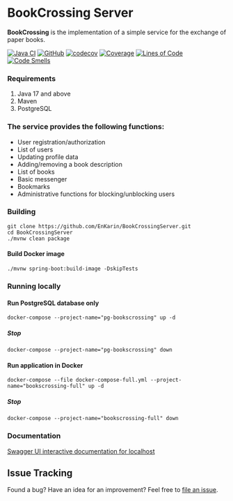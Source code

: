 # BookCrossing Server
**BookCrossing** is the implementation of a simple service for the exchange of paper books.

[![Java CI](https://github.com/EnKarin/BookCrossingServer/actions/workflows/build.yml/badge.svg)](https://github.com/EnKarin/BookCrossingServer/actions/workflows/build.yml)
[![GitHub](https://img.shields.io/badge/license-MIT-green.svg)](https://github.com/EnKarin/BookCrossingServer/blob/master/LICENSE "MIT")
[![codecov](https://codecov.io/gh/EnKarin/BookCrossingServer/branch/master/graph/badge.svg)](https://codecov.io/gh/EnKarin/BookCrossingServer)
[![Coverage](https://sonarcloud.io/api/project_badges/measure?project=io.github.enkarin%3Abookcrossing&metric=coverage)](https://sonarcloud.io/summary/new_code?id=io.github.enkarin%3Abookcrossing)
[![Lines of Code](https://sonarcloud.io/api/project_badges/measure?project=io.github.enkarin%3Abookcrossing&metric=ncloc)](https://sonarcloud.io/summary/new_code?id=io.github.enkarin%3Abookcrossing)
[![Code Smells](https://sonarcloud.io/api/project_badges/measure?project=io.github.enkarin%3Abookcrossing&metric=code_smells)](https://sonarcloud.io/summary/new_code?id=io.github.enkarin%3Abookcrossing)

### Requirements
1. Java 17 and above
2. Maven
3. PostgreSQL

### The service provides the following functions:
- User registration/authorization
- List of users
- Updating profile data
- Adding/removing a book description
- List of books
- Basic messenger
- Bookmarks
- Administrative functions for blocking/unblocking users

### Building
```shell
git clone https://github.com/EnKarin/BookCrossingServer.git
cd BookCrossingServer
./mvnw clean package
```

#### Build Docker image
```shell
./mvnw spring-boot:build-image -DskipTests
```

### Running locally
#### Run PostgreSQL database only
```shell
docker-compose --project-name="pg-bookscrossing" up -d
```

##### Stop
```shell
docker-compose --project-name="pg-bookscrossing" down
```

#### Run application in Docker
```shell
docker-compose --file docker-compose-full.yml --project-name="bookscrossing-full" up -d
```

##### Stop
```shell
docker-compose --project-name="bookscrossing-full" down
```

### Documentation
[Swagger UI interactive documentation for localhost](https://localhost:8443/swagger-ui.html)

## Issue Tracking
Found a bug? Have an idea for an improvement? Feel free to [file an issue](../../issues).
